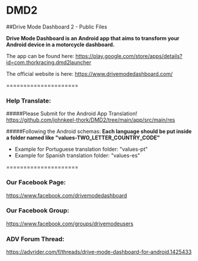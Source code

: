 # DMD2
##Drive Mode Dashboard 2 - Public Files

**Drive Mode Dashboard is an Android app that aims to transform your Android device in a motorcycle dashboard.**


The app can be found here:
https://play.google.com/store/apps/details?id=com.thorkracing.dmd2launcher


The official website is here:
https://www.drivemodedashboard.com/


=====================


### Help Translate:
#####Please Submit for the Android App Translation!
https://github.com/johnkeel-thork/DMD2/tree/main/app/src/main/res

#####Following the Android schemas:
**Each language should be put inside a folder named like "values-TWO_LETTER_COUNTRY_CODE"**
- Example for Portuguese translation folder: "values-pt"
- Example for Spanish translation folder: "values-es"


=====================


### Our Facebook Page:
https://www.facebook.com/drivemodedashboard


### Our Facebook Group:
https://www.facebook.com/groups/drivemodeusers

    
### ADV Forum Thread:
https://advrider.com/f/threads/drive-mode-dashboard-for-android.1425433

